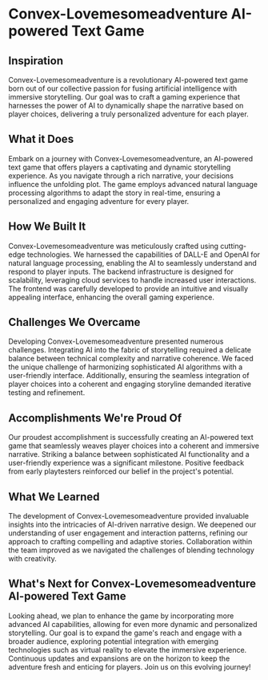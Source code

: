 # Convex-Lovemesomeadventure AI-powered Text Game

## Inspiration

Convex-Lovemesomeadventure is a revolutionary AI-powered text game born out of our collective passion for fusing artificial intelligence with immersive storytelling. Our goal was to craft a gaming experience that harnesses the power of AI to dynamically shape the narrative based on player choices, delivering a truly personalized adventure for each player.

## What it Does

Embark on a journey with Convex-Lovemesomeadventure, an AI-powered text game that offers players a captivating and dynamic storytelling experience. As you navigate through a rich narrative, your decisions influence the unfolding plot. The game employs advanced natural language processing algorithms to adapt the story in real-time, ensuring a personalized and engaging adventure for every player.

## How We Built It

Convex-Lovemesomeadventure was meticulously crafted using cutting-edge technologies. We harnessed the capabilities of DALL-E and OpenAI for natural language processing, enabling the AI to seamlessly understand and respond to player inputs. The backend infrastructure is designed for scalability, leveraging cloud services to handle increased user interactions. The frontend was carefully developed to provide an intuitive and visually appealing interface, enhancing the overall gaming experience.

## Challenges We Overcame

Developing Convex-Lovemesomeadventure presented numerous challenges. Integrating AI into the fabric of storytelling required a delicate balance between technical complexity and narrative coherence. We faced the unique challenge of harmonizing sophisticated AI algorithms with a user-friendly interface. Additionally, ensuring the seamless integration of player choices into a coherent and engaging storyline demanded iterative testing and refinement.

## Accomplishments We're Proud Of

Our proudest accomplishment is successfully creating an AI-powered text game that seamlessly weaves player choices into a coherent and immersive narrative. Striking a balance between sophisticated AI functionality and a user-friendly experience was a significant milestone. Positive feedback from early playtesters reinforced our belief in the project's potential.

## What We Learned

The development of Convex-Lovemesomeadventure provided invaluable insights into the intricacies of AI-driven narrative design. We deepened our understanding of user engagement and interaction patterns, refining our approach to crafting compelling and adaptive stories. Collaboration within the team improved as we navigated the challenges of blending technology with creativity.

## What's Next for Convex-Lovemesomeadventure AI-powered Text Game

Looking ahead, we plan to enhance the game by incorporating more advanced AI capabilities, allowing for even more dynamic and personalized storytelling. Our goal is to expand the game's reach and engage with a broader audience, exploring potential integration with emerging technologies such as virtual reality to elevate the immersive experience. Continuous updates and expansions are on the horizon to keep the adventure fresh and enticing for players. Join us on this evolving journey!
